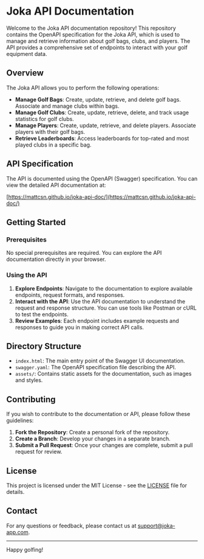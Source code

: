 # Joka API Documentation

Welcome to the Joka API documentation repository! This repository contains the OpenAPI specification for the Joka API, which is used to manage and retrieve information about golf bags, clubs, and players. The API provides a comprehensive set of endpoints to interact with your golf equipment data.

## Overview

The Joka API allows you to perform the following operations:

- **Manage Golf Bags**: Create, update, retrieve, and delete golf bags. Associate and manage clubs within bags.
- **Manage Golf Clubs**: Create, update, retrieve, delete, and track usage statistics for golf clubs.
- **Manage Players**: Create, update, retrieve, and delete players. Associate players with their golf bags.
- **Retrieve Leaderboards**: Access leaderboards for top-rated and most played clubs in a specific bag.

## API Specification

The API is documented using the OpenAPI (Swagger) specification. You can view the detailed API documentation at:

[https://mattcsn.github.io/joka-api-doc/](https://mattcsn.github.io/joka-api-doc/)

## Getting Started

### Prerequisites

No special prerequisites are required. You can explore the API documentation directly in your browser.

### Using the API

1. **Explore Endpoints**: Navigate to the documentation to explore available endpoints, request formats, and responses.
2. **Interact with the API**: Use the API documentation to understand the request and response structure. You can use tools like Postman or cURL to test the endpoints.
3. **Review Examples**: Each endpoint includes example requests and responses to guide you in making correct API calls.

## Directory Structure

- `index.html`: The main entry point of the Swagger UI documentation.
- `swagger.yaml`: The OpenAPI specification file describing the API.
- `assets/`: Contains static assets for the documentation, such as images and styles.

## Contributing

If you wish to contribute to the documentation or API, please follow these guidelines:

1. **Fork the Repository**: Create a personal fork of the repository.
2. **Create a Branch**: Develop your changes in a separate branch.
3. **Submit a Pull Request**: Once your changes are complete, submit a pull request for review.

## License

This project is licensed under the MIT License - see the [LICENSE](LICENSE) file for details.

## Contact

For any questions or feedback, please contact us at [support@joka-app.com](mailto:support@joka-app.com).

---

Happy golfing!
